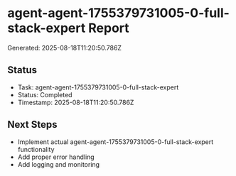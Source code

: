 # agent-agent-1755379731005-0-full-stack-expert Report

Generated: 2025-08-18T11:20:50.786Z

## Status
- Task: agent-agent-1755379731005-0-full-stack-expert
- Status: Completed
- Timestamp: 2025-08-18T11:20:50.786Z

## Next Steps
- Implement actual agent-agent-1755379731005-0-full-stack-expert functionality
- Add proper error handling
- Add logging and monitoring
